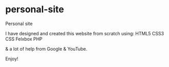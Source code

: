 # personal-site
Personal site

I have designed and created this website from scratch using:
HTML5
CSS3
CSS Felxbox
PHP

& a lot of help from Google & YouTube.

Enjoy!


